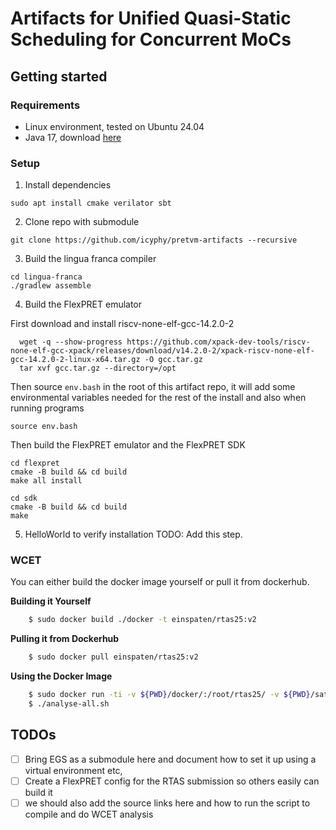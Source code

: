 # Artifacts for Unified Quasi-Static Scheduling for Concurrent MoCs

## Getting started

### Requirements
- Linux environment, tested on Ubuntu 24.04
- Java 17, download [here](https://www.oracle.com/java/technologies/javase/jdk17-archive-downloads.html)


### Setup

1. Install dependencies
```shell
sudo apt install cmake verilator sbt 
```

2. Clone repo with submodule
```shell
git clone https://github.com/icyphy/pretvm-artifacts --recursive
```

3. Build the lingua franca compiler
```shell
cd lingua-franca
./gradlew assemble
```

4. Build the FlexPRET emulator

First download and install riscv-none-elf-gcc-14.2.0-2

```shell
  wget -q --show-progress https://github.com/xpack-dev-tools/riscv-none-elf-gcc-xpack/releases/download/v14.2.0-2/xpack-riscv-none-elf-gcc-14.2.0-2-linux-x64.tar.gz -O gcc.tar.gz
  tar xvf gcc.tar.gz --directory=/opt
```

Then source `env.bash` in the root of this artifact repo, it will add some environmental variables needed for the rest of the install and also when running programs

```shell
source env.bash
```

Then build the FlexPRET emulator and the FlexPRET SDK
```shell
cd flexpret
cmake -B build && cd build
make all install

cd sdk
cmake -B build && cd build
make
```

5. HelloWorld to verify installation
TODO: Add this step.


### WCET

You can either build the docker image yourself or pull it from dockerhub.

**Building it Yourself**
```bash
    $ sudo docker build ./docker -t einspaten/rtas25:v2
```

**Pulling it from Dockerhub**
```bash
    $ sudo docker pull einspaten/rtas25:v2
```

**Using the Docker Image**
```bash
    $ sudo docker run -ti -v ${PWD}/docker/:/root/rtas25/ -v ${PWD}/satellite-controller:/root/rtas25/satellite-controller -v ${PWD}/pretvm-instructions:/root/rtas25/pretvm-instructions einspaten/rtas25:v2
    $ ./analyse-all.sh
```

## TODOs
- [ ] Bring EGS as a submodule here and document how to set it up using a virtual environment etc,
- [ ] Create a FlexPRET config for the RTAS submission so others easily can build it  
- [ ] we should also add the source links here and how to run the script to compile and do WCET analysis
